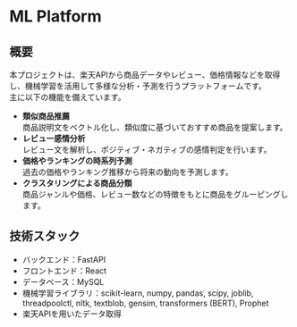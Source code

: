 # ML Platform

## 概要

本プロジェクトは、楽天APIから商品データやレビュー、価格情報などを取得し、機械学習を活用して多様な分析・予測を行うプラットフォームです。  
主に以下の機能を備えています。

- **類似商品推薦**  
  商品説明文をベクトル化し、類似度に基づいておすすめ商品を提案します。  
- **レビュー感情分析**  
  レビュー文を解析し、ポジティブ・ネガティブの感情判定を行います。  
- **価格やランキングの時系列予測**  
  過去の価格やランキング推移から将来の動向を予測します。  
- **クラスタリングによる商品分類**  
  商品ジャンルや価格、レビュー数などの特徴をもとに商品をグルーピングします。

## 技術スタック

- バックエンド：FastAPI  
- フロントエンド：React  
- データベース：MySQL  
- 機械学習ライブラリ：scikit-learn, numpy, pandas, scipy, joblib, threadpoolctl, nltk, textblob, gensim, transformers (BERT), Prophet
- 楽天APIを用いたデータ取得

